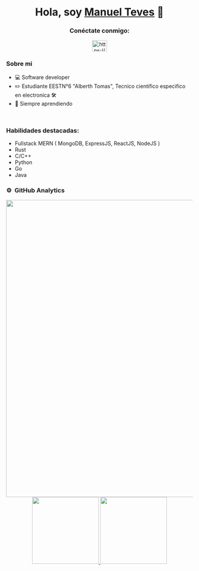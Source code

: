 <div align="center">
<h1 align="center">Hola, soy <a href="">Manuel Teves</a> 👋</h1>
</div>
<h3 align="center">Conéctate conmigo:</h3>


<p align="center">
  <a href="https://www.linkedin.com/in/manuel-teves" target="blank"><img align="center" src="https://raw.githubusercontent.com/rahuldkjain/github-profile-readme-generator/master/src/images/icons/Social/linked-in-alt.svg" alt="https://www.linkedin.com/in/manuel-teves/" height="30" width="40" /></a>
</p>
<h3>Sobre mi</h3>

- 💻 Software developer
- ✏️ Estudiante EESTN°6 "Alberth Tomas", Tecnico cientifico especifico en electronica 🛠️
- 📗  Siempre aprendiendo
<br>

<h3>Habilidades destacadas:</h3>

- Fullstack MERN ( MongoDB, ExpressJS, ReactJS, NodeJS )
- Rust
- C/C++
- Python
- Go
- Java

### ⚙️ &nbsp;GitHub Analytics

<p align="center">
  <a href="https://github.com/TevesManuel">
    <img width=800 src="https://github-profile-trophy.vercel.app/?username=TevesManuel&column=8&theme=algolia&no-frame=true&row=1"/>
    <img height="180em" src="https://github-readme-stats-eight-theta.vercel.app/api?username=TevesManuel&show_icons=true&theme=algolia&include_all_commits=true&count_private=true"/>
    <img height="180em" src="https://github-readme-stats-eight-theta.vercel.app/api/top-langs/?username=TevesManuel&layout=compact&langs_count=8&theme=algolia"/>
  </a>
</p>

